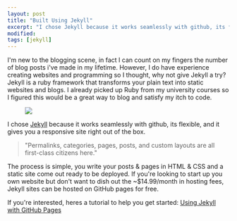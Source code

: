 ```yaml
---
layout: post
title: "Built Using Jekyll"
excerpt: "I chose Jekyll because it works seamlessly with github, its flexible, and it gives you a responsive site right out of the box."
modified:
tags: [jekyll]
---
```


I'm new to the blogging scene, in fact I can count on my fingers the number of blog posts i've made in my lifetime. However, I do have experience creating websites and programming so I thought, why not give Jekyll a try? Jekyll is a ruby framework that transforms your plain text into static websites and blogs. I already picked up Ruby from my university courses so I figured this would be a great way to blog and satisfy my itch to code.

<figure>
	<img src="https://jekyll.github.io/brand/jekyll-logo-light-solid.png">
</figure>

I chose [Jekyll](https://jekyllrb.com/) because it works seamlessly with github, its flexible, and it gives you a responsive site right out of the box. 

> "Permalinks, categories, pages, posts, and custom layouts are all first-class citizens here."

The process is simple, you write your posts & pages in HTML & CSS and a static site come out ready to be deployed. If you're looking to start up you own website but don't want to dish out the ~$14.99/month in hosting fees, Jekyll sites can be hosted on GitHub pages for free.

If you're interested, heres a tutorial to help you get started: [Using Jekyll with GitHub Pages](https://help.github.com/articles/using-jekyll-with-pages/)